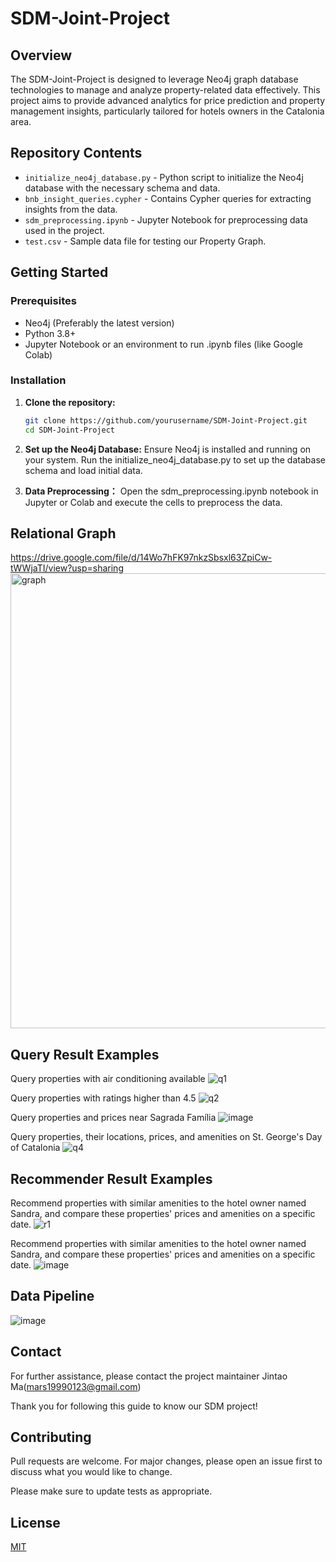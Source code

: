# SDM-Joint-Project

## Overview
The SDM-Joint-Project is designed to leverage Neo4j graph database technologies to manage and analyze property-related data effectively. This project aims to provide advanced analytics for price prediction and property management insights, particularly tailored for hotels owners in the Catalonia area.

## Repository Contents
- `initialize_neo4j_database.py` - Python script to initialize the Neo4j database with the necessary schema and data.
- `bnb_insight_queries.cypher` - Contains Cypher queries for extracting insights from the data.
- `sdm_preprocessing.ipynb` - Jupyter Notebook for preprocessing data used in the project.
- `test.csv` - Sample data file for testing our Property Graph.

## Getting Started
### Prerequisites
- Neo4j (Preferably the latest version)
- Python 3.8+
- Jupyter Notebook or an environment to run .ipynb files (like Google Colab)

### Installation
1. **Clone the repository:**
   ```bash
   git clone https://github.com/yourusername/SDM-Joint-Project.git
   cd SDM-Joint-Project
   
2. **Set up the Neo4j Database:**
   Ensure Neo4j is installed and running on your system.
   Run the initialize_neo4j_database.py to set up the database schema and load initial data.
   
1. **Data Preprocessing：**
   Open the sdm_preprocessing.ipynb notebook in Jupyter or Colab and execute the cells to preprocess the data.

## Relational Graph

https://drive.google.com/file/d/14Wo7hFK97nkzSbsxl63ZpiCw-tWWjaTI/view?usp=sharing
<img width="728" alt="graph" src="https://github.com/woshimajintao/SDM-Joint-Project/assets/48515469/92e0dc05-debe-4070-b4b4-b3e41173bb45">



## Query Result Examples
Query properties with air conditioning available
![q1](https://github.com/woshimajintao/SDM-Joint-Project/assets/48515469/3576dcac-a1e4-45e6-9f12-e2fcc62c1f0d)

Query properties with ratings higher than 4.5
![q2](https://github.com/woshimajintao/SDM-Joint-Project/assets/48515469/4c18f512-3b90-4bbf-a96e-0a1eac523086)


Query properties and prices near Sagrada Família
![image](graphs/q3.jpg)

Query properties, their locations, prices, and amenities on St. George's Day of Catalonia
![q4](https://github.com/woshimajintao/SDM-Joint-Project/assets/48515469/740bb871-dbc3-4c96-ab9b-030f67c41ac7)


## Recommender Result Examples

Recommend properties with similar amenities to the hotel owner named Sandra, and compare these properties' prices and amenities on a specific date.
![r1](https://github.com/woshimajintao/SDM-Joint-Project/assets/48515469/750952f6-63c4-4c5d-a6b3-91fb1dc0806b)


Recommend properties with similar amenities to the hotel owner named Sandra, and compare these properties' prices and amenities on a specific date.
![image](graphs/r2.jpg)



## Data Pipeline
![image](graphs/data_pipeline.jpg)


## Contact
For further assistance, please contact the project maintainer Jintao Ma(mars19990123@gmail.com)

Thank you for following this guide to know our SDM project!

## Contributing

Pull requests are welcome. For major changes, please open an issue first
to discuss what you would like to change.

Please make sure to update tests as appropriate.

## License

[MIT](https://choosealicense.com/licenses/mit/)

